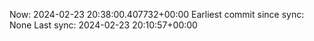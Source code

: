 Now: 2024-02-23 20:38:00.407732+00:00 Earliest commit since sync: None Last sync: 2024-02-23 20:10:57+00:00
